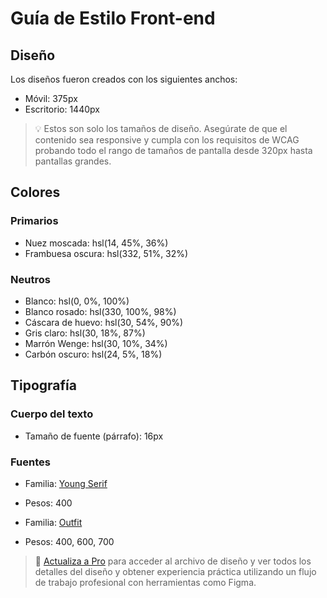 # Guía de Estilo Front-end

## Diseño

Los diseños fueron creados con los siguientes anchos:

- Móvil: 375px
- Escritorio: 1440px

> 💡 Estos son solo los tamaños de diseño. Asegúrate de que el contenido sea responsive y cumpla con los requisitos de WCAG probando todo el rango de tamaños de pantalla desde 320px hasta pantallas grandes.

## Colores

### Primarios

- Nuez moscada: hsl(14, 45%, 36%)
- Frambuesa oscura: hsl(332, 51%, 32%)

### Neutros

- Blanco: hsl(0, 0%, 100%)
- Blanco rosado: hsl(330, 100%, 98%)
- Cáscara de huevo: hsl(30, 54%, 90%)
- Gris claro: hsl(30, 18%, 87%)
- Marrón Wenge: hsl(30, 10%, 34%)
- Carbón oscuro: hsl(24, 5%, 18%)

## Tipografía

### Cuerpo del texto

- Tamaño de fuente (párrafo): 16px

### Fuentes

- Familia: [Young Serif](https://fonts.google.com/specimen/Young+Serif)
- Pesos: 400

- Familia: [Outfit](https://fonts.google.com/specimen/Outfit)
- Pesos: 400, 600, 700

> 💎 [Actualiza a Pro](https://www.frontendmentor.io/pro?ref=style-guide) para acceder al archivo de diseño y ver todos los detalles del diseño y obtener experiencia práctica utilizando un flujo de trabajo profesional con herramientas como Figma.